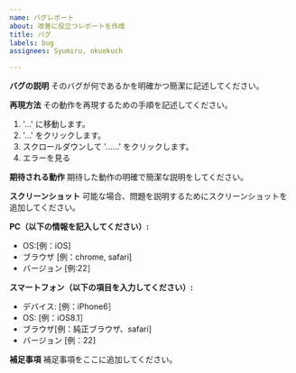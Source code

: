 ```yaml
---
name: バグレポート
about: 改善に役立つレポートを作成
title: バグ
labels: bug
assignees: Syumiru, okuokuch

---
```


**バグの説明**
そのバグが何であるかを明確かつ簡潔に記述してください。

**再現方法**
その動作を再現するための手順を記述してください。
1. '...' に移動します。
2. '...' をクリックします。
3. スクロールダウンして '......' をクリックします。
4. エラーを見る

**期待される動作**
期待した動作の明確で簡潔な説明をしてください。

**スクリーンショット**
可能な場合、問題を説明するためにスクリーンショットを追加してください。

**PC（以下の情報を記入してください）:**
 - OS:[例：iOS]
 - ブラウザ [例：chrome, safari]
 - バージョン [例:22］

**スマートフォン（以下の項目を入力してください）:**
 - デバイス: [例：iPhone6］
 - OS: [例：iOS8.1］
 - ブラウザ[例：純正ブラウザ、safari]
 - バージョン [例：22]

**補足事項**
補足事項をここに追加してください。
